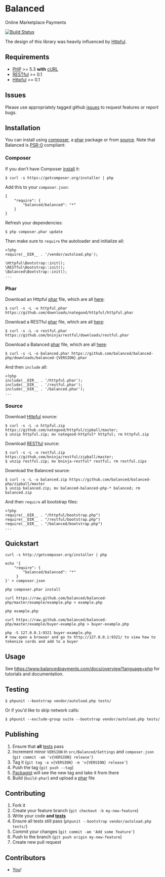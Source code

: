 # Balanced

Online Marketplace Payments

[![Build Status](https://secure.travis-ci.org/balanced/balanced-php.png)](http://travis-ci.org/balanced/balanced-php)

The design of this library was heavily influenced by [Httpful](https://github.com/nategood/httpful). 

## Requirements

- [PHP](http://www.php.net) >= 5.3 **with** [cURL](http://www.php.net/manual/en/curl.installation.php)
- [RESTful](https://github.com/bninja/restful) >= 0.1
- [Httpful](https://github.com/nategood/httpful) >= 0.1
    
## Issues

Please use appropriately tagged github [issues](https://github.com/balanced/balanced-php/issues) to request features or report bugs.

## Installation

You can install using [composer](#composer), a [phar](#phar) package or from [source](#source). Note that Balanced is [PSR-0](https://github.com/php-fig/fig-standards/blob/master/accepted/PSR-0.md) compliant:

### Composer

If you don't have Composer [install](http://getcomposer.org/doc/00-intro.md#installation) it:

    $ curl -s https://getcomposer.org/installer | php

Add this to your `composer.json`: 

    {
        "require": {
            "balanced/balanced": "*"
        }
    }
    
Refresh your dependencies:

    $ php composer.phar update
    

Then make sure to `require` the autoloader and initialize all:
    
    <?php
    require(__DIR__ . '/vendor/autoload.php');
    
    \Httpful\Bootstrap::init();
    \RESTful\Bootstrap::init();
    \Balanced\Bootstrap::init();
    ...

### Phar

Download an Httpful [phar](http://php.net/manual/en/book.phar.php) file, which are all [here](https://github.com/nategood/httpful/downloads):    
    
    $ curl -s -L -o httpful.phar https://github.com/downloads/nategood/httpful/httpful.phar
    
Download a RESTful [phar](http://php.net/manual/en/book.phar.php) file, which are all [here](https://github.com/bninja/restful/downloads):

    $ curl -s -L -o restful.phar https://github.com/bninja/restful/downloads/restful.phar

Download a Balanced [phar](http://php.net/manual/en/book.phar.php) file, which are all [here](https://github.com/balanced/balanced-php/downloads):

    $ curl -s -L -o balanced.phar https://github.com/balanced/balanced-php/downloads/balanced-{VERSION}.phar
    
And then `include` all:

    <?php
    include(__DIR__ . '/httpful.phar');
    include(__DIR__ . '/restful.phar');
    include(__DIR__ . '/balanced.phar');
    ...

### Source

Download [Httpful](https://github.com/nategood/httpful) source:

    $ curl -s -L -o httpful.zip https://github.com/nategood/httpful/zipball/master;
    $ unzip httpful.zip; mv nategood-httpful* httpful; rm httpful.zip

Download [RESTful](https://github.com/bninja/restful) source:

    $ curl -s -L -o restful.zip https://github.com/bninja/restful/zipball/master;
    $ unzip restful.zip; mv bninja-restful* restful; rm restful.zips

Download the Balanced source:

    $ curl -s -L -o balanced.zip https://github.com/balanced/balanced-php/zipball/master
    $ unzip balanced.zip; mv balanced-balanced-php-* balanced; rm balanced.zip

And then `require` all bootstrap files:

    <?php
    require(__DIR__ . "/httpful/bootstrap.php")
    require(__DIR__ . "/restful/bootstrap.php")
    require(__DIR__ . "/balanced/bootstrap.php")
    ...

## Quickstart

    curl -s http://getcomposer.org/installer | php

    echo '{
        "require": {
            "balanced/balanced": "*"
         }
    }' > composer.json

    php composer.phar install

    curl https://raw.github.com/balanced/balanced-php/master/example/example.php > example.php

    php example.php
 
    curl https://raw.github.com/balanced/balanced-php/master/example/buyer-example.php > buyer-example.php
 
    php -S 127.0.0.1:9321 buyer-example.php 
    # now open a browser and go to http://127.0.0.1:9321/ to view how to tokenize cards and add to a buyer  

## Usage

See https://www.balancedpayments.com/docs/overview?language=php for tutorials and documentation.

## Testing
    
    $ phpunit --bootstrap vendor/autoload.php tests/
    
Or if you'd like to skip network calls:

    $ phpunit --exclude-group suite --bootstrap vendor/autoload.php tests/

## Publishing

1. Ensure that **all** [tests](#testing) pass
2. Increment minor `VERSION` in `src/Balanced/Settings` and `composer.json` (`git commit -am 'v{VERSION} release'`)
3. Tag it (`git tag -a v{VERSION} -m 'v{VERSION} release'`)
4. Push the tag (`git push --tag`)
5. [Packagist](http://packagist.org/packages/balanced/balanced) will see the new tag and take it from there
6. Build (`build-phar`) and upload a [phar](http://php.net/manual/en/book.phar.php) file

## Contributing

1. Fork it
2. Create your feature branch (`git checkout -b my-new-feature`)
3. Write your code **and [tests](#testing)**
4. Ensure all tests still pass (`phpunit --bootstrap vendor/autoload.php tests/`)
5. Commit your changes (`git commit -am 'Add some feature'`)
6. Push to the branch (`git push origin my-new-feature`)
7. Create new pull request

## Contributors

* [You](https://github.com/balanced/balanced-php/issues)!
